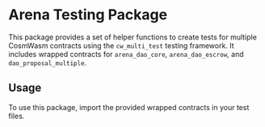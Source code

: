 # Arena Testing Package

This package provides a set of helper functions to create tests for multiple CosmWasm contracts using the `cw_multi_test` testing framework. It includes wrapped contracts for `arena_dao_core`, `arena_dao_escrow`, and `dao_proposal_multiple`.

## Usage

To use this package, import the provided wrapped contracts in your test files.

